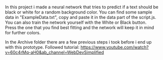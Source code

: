 In this project i made a neural network that tries to predict if a text should be black or white for a random background color.
You can find some sample data in "ExampleData.txt", copy and paste it in the data part of the script.js.
You can also train the network yourself with the White or Black button. Press the one that you find best fitting and the network will keep it in mind for further colors.

In the Archive folder there are a few previous steps i took before i end up with this prototype.
Followed tutorial: https://www.youtube.com/watch?v=60c4rMq-aH0&ab_channel=WebDevSimplified